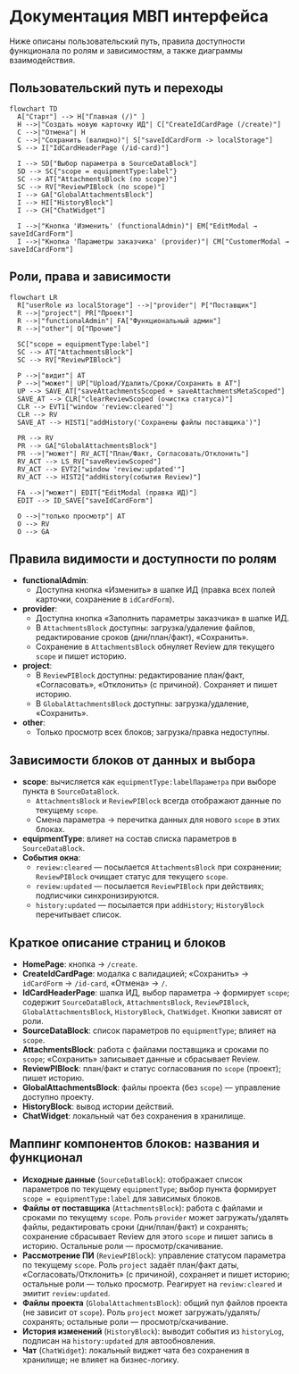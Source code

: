 # Документация МВП интерфейса

Ниже описаны пользовательский путь, правила доступности функционала по ролям и зависимостям, а также диаграммы взаимодействия.

## Пользовательский путь и переходы

```mermaid
flowchart TD
  A["Старт"] --> H["Главная (/)" ]
  H -->|"Создать новую карточку ИД"| C["CreateIdCardPage (/create)"]
  C -->|"Отмена"| H
  C -->|"Сохранить (валидно)"| S["saveIdCardForm -> localStorage"]
  S --> I["IdCardHeaderPage (/id-card)"]

  I --> SD["Выбор параметра в SourceDataBlock"]
  SD --> SC{"scope = equipmentType:label"}
  SC --> AT["AttachmentsBlock (по scope)"]
  SC --> RV["ReviewPIBlock (по scope)"]
  I --> GA["GlobalAttachmentsBlock"]
  I --> HI["HistoryBlock"]
  I --> CH["ChatWidget"]

  I -->|"Кнопка 'Изменить' (functionalAdmin)"| EM["EditModal → saveIdCardForm"]
  I -->|"Кнопка 'Параметры заказчика' (provider)"| CM["CustomerModal → saveIdCardForm"]
```

## Роли, права и зависимости

```mermaid
flowchart LR
  R["userRole из localStorage"] -->|"provider"| P["Поставщик"]
  R -->|"project"| PR["Проект"]
  R -->|"functionalAdmin"| FA["Функциональный админ"]
  R -->|"other"| O["Прочие"]

  SC["scope = equipmentType:label"]
  SC --> AT["AttachmentsBlock"]
  SC --> RV["ReviewPIBlock"]

  P -->|"видит"| AT
  P -->|"может"| UP["Upload/Удалить/Сроки/Сохранить в AT"]
  UP --> SAVE_AT["saveAttachmentsScoped + saveAttachmentsMetaScoped"]
  SAVE_AT --> CLR["clearReviewScoped (очистка статуса)"]
  CLR --> EVT1["window 'review:cleared'"]
  CLR --> RV
  SAVE_AT --> HIST1["addHistory('Сохранены файлы поставщика')"]

  PR --> RV
  PR --> GA["GlobalAttachmentsBlock"]
  PR -->|"может"| RV_ACT["План/Факт, Согласовать/Отклонить"]
  RV_ACT --> LS_RV["saveReviewScoped"]
  RV_ACT --> EVT2["window 'review:updated'"]
  RV_ACT --> HIST2["addHistory(события Review)"]

  FA -->|"может"| EDIT["EditModal (правка ИД)"]
  EDIT --> ID_SAVE["saveIdCardForm"]

  O -->|"только просмотр"| AT
  O --> RV
  O --> GA
```

## Правила видимости и доступности по ролям

- **functionalAdmin**:
  - Доступна кнопка «Изменить» в шапке ИД (правка всех полей карточки, сохранение в `idCardForm`).
- **provider**:
  - Доступна кнопка «Заполнить параметры заказчика» в шапке ИД.
  - В `AttachmentsBlock` доступны: загрузка/удаление файлов, редактирование сроков (дни/план/факт), «Сохранить».
  - Сохранение в `AttachmentsBlock` обнуляет Review для текущего `scope` и пишет историю.
- **project**:
  - В `ReviewPIBlock` доступны: редактирование план/факт, «Согласовать», «Отклонить» (с причиной). Сохраняет и пишет историю.
  - В `GlobalAttachmentsBlock` доступны: загрузка/удаление, «Сохранить».
- **other**:
  - Только просмотр всех блоков; загрузка/правка недоступны.

## Зависимости блоков от данных и выбора

- **scope**: вычисляется как `equipmentType:labelПараметра` при выборе пункта в `SourceDataBlock`.
  - `AttachmentsBlock` и `ReviewPIBlock` всегда отображают данные по текущему `scope`.
  - Смена параметра → перечитка данных для нового `scope` в этих блоках.
- **equipmentType**: влияет на состав списка параметров в `SourceDataBlock`.
- **События окна**:
  - `review:cleared` — посылается `AttachmentsBlock` при сохранении; `ReviewPIBlock` очищает статус для текущего `scope`.
  - `review:updated` — посылается `ReviewPIBlock` при действиях; подписчики синхронизируются.
  - `history:updated` — посылается при `addHistory`; `HistoryBlock` перечитывает список.

## Краткое описание страниц и блоков

- **HomePage**: кнопка → `/create`.
- **CreateIdCardPage**: модалка с валидацией; «Сохранить» → `idCardForm` → `/id-card`, «Отмена» → `/`.
- **IdCardHeaderPage**: шапка ИД, выбор параметра → формирует `scope`; содержит `SourceDataBlock`, `AttachmentsBlock`, `ReviewPIBlock`, `GlobalAttachmentsBlock`, `HistoryBlock`, `ChatWidget`. Кнопки зависят от роли.
- **SourceDataBlock**: список параметров по `equipmentType`; влияет на `scope`.
- **AttachmentsBlock**: работа с файлами поставщика и сроками по `scope`; «Сохранить» записывает данные и сбрасывает Review.
- **ReviewPIBlock**: план/факт и статус согласования по `scope` (проект); пишет историю.
- **GlobalAttachmentsBlock**: файлы проекта (без `scope`) — управление доступно проекту.
- **HistoryBlock**: вывод истории действий.
- **ChatWidget**: локальный чат без сохранения в хранилище.

## Маппинг компонентов блоков: названия и функционал

- **Исходные данные** (`SourceDataBlock`): отображает список параметров по текущему `equipmentType`; выбор пункта формирует `scope = equipmentType:label` для зависимых блоков.
- **Файлы от поставщика** (`AttachmentsBlock`): работа с файлами и сроками по текущему `scope`. Роль `provider` может загружать/удалять файлы, редактировать сроки (дни/план/факт) и сохранять; сохранение сбрасывает Review для этого `scope` и пишет запись в историю. Остальные роли — просмотр/скачивание.
- **Рассмотрение ПИ** (`ReviewPIBlock`): управление статусом параметра по текущему `scope`. Роль `project` задаёт план/факт даты, «Согласовать/Отклонить» (с причиной), сохраняет и пишет историю; остальные роли — только просмотр. Реагирует на `review:cleared` и эмитит `review:updated`.
- **Файлы проекта** (`GlobalAttachmentsBlock`): общий пул файлов проекта (не зависит от `scope`). Роль `project` может загружать/удалять/сохранять; остальные роли — просмотр/скачивание.
- **История изменений** (`HistoryBlock`): выводит события из `historyLog`, подписан на `history:updated` для автообновления.
- **Чат** (`ChatWidget`): локальный виджет чата без сохранения в хранилище; не влияет на бизнес-логику.
